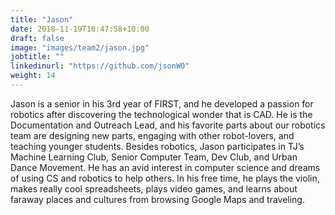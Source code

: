 ```yaml
---
title: "Jason"
date: 2018-11-19T10:47:58+10:00
draft: false
image: "images/team2/jason.jpg"
jobtitle: ""
linkedinurl: "https://github.com/jsonW0"
weight: 14
---
```


Jason is a senior in his 3rd year of FIRST, and he developed a passion for robotics after discovering the technological wonder that is CAD. He is the Documentation and Outreach Lead, and his favorite parts about our robotics team are designing new parts, engaging with other robot-lovers, and teaching younger students. Besides robotics, Jason participates in TJ’s Machine Learning Club, Senior Computer Team, Dev Club, and Urban Dance Movement. He has an avid interest in computer science and dreams of using CS and robotics to help others. In his free time, he plays the violin, makes really cool spreadsheets, plays video games, and learns about faraway places and cultures from browsing Google Maps and traveling.




